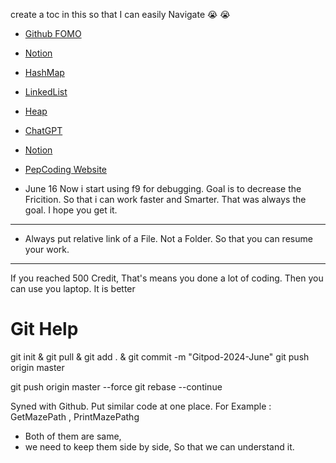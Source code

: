 create a toc in this so that I can easily Navigate 😭 😭 



- [Github FOMO](https://github.com/nishantunderstand/SumitMalikPepCodingL1/commits/master/)
- [Notion](https://www.notion.so/nishant1/ddebaa3bfa8c48068fb88cdd61954281?v=46b4a6dff66d4179a130808549734069&pm=c)

- [HashMap](src/f1_HashMap/_HashMap.java)
- [LinkedList](src/e2_LinkedList/_LinkedListBasic.java)
- [Heap](src/f1a_Heap/_Heap.java)

- [ChatGPT](https://chatgpt.com/)
- [Notion](https://www.notion.so/nishant1/ddebaa3bfa8c48068fb88cdd61954281?v=7f987994bb9f4482bc810694b15c11c9)
- [PepCoding Website](https://web.archive.org/web/20231211092439/https://www.pepcoding.com/resources/online-java-foundation/)


- June 16
Now i start using f9 for debugging. Goal is to decrease the Fricition.
So that i can work faster and Smarter.
That was always the goal.
I hope you get it.


---
- Always put relative link of a File. 
Not a Folder. 
So that you can resume your work.





-----------------------

If you reached 500 Credit, That's means you done a lot of coding.
Then you can use you laptop. It is better



# Git Help
git init & git pull & git add . & git commit -m "Gitpod-2024-June" 
git push origin master 

git push origin master --force
git rebase --continue






Syned with Github.
	Put similar code at one place.
For Example :
GetMazePath , PrintMazePathg
- Both of them are same,
- we need to keep them side by side, So that we can understand it.